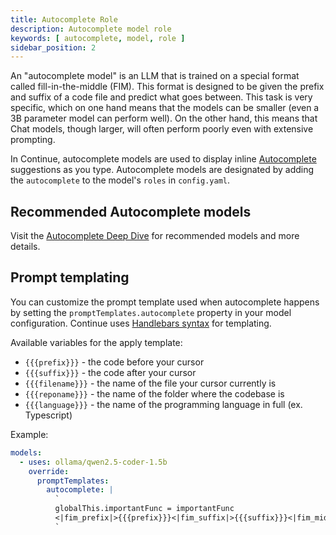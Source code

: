 ```yaml
---
title: Autocomplete Role
description: Autocomplete model role
keywords: [ autocomplete, model, role ]
sidebar_position: 2
---
```


An "autocomplete model" is an LLM that is trained on a special format called fill-in-the-middle (FIM). This format is
designed to be given the prefix and suffix of a code file and predict what goes between. This task is very specific,
which on one hand means that the models can be smaller (even a 3B parameter model can perform well). On the other hand,
this means that Chat models, though larger, will often perform poorly even with extensive prompting.

In Continue, autocomplete models are used to display inline [Autocomplete](../../autocomplete/how-to-use-it.md)
suggestions as you type. Autocomplete models are designated by adding the `autocomplete` to the model's `roles` in
`config.yaml`.

## Recommended Autocomplete models

Visit the [Autocomplete Deep Dive](../deep-dives/autocomplete.mdx) for recommended models and more details.

## Prompt templating

You can customize the prompt template used when autocomplete happens by setting the `promptTemplates.autocomplete`
property in your model configuration. Continue uses [Handlebars syntax](https://handlebarsjs.com/guide/) for templating.

Available variables for the apply template:

- `{{{prefix}}}` - the code before your cursor
- `{{{suffix}}}` - the code after your cursor
- `{{{filename}}}` - the name of the file your cursor currently is
- `{{{reponame}}}` - the name of the folder where the codebase is
- `{{{language}}}` - the name of the programming language in full (ex. Typescript)

Example:

```yaml
models:
  - uses: ollama/qwen2.5-coder-1.5b
    override:
      promptTemplates:
        autocomplete: |
          `
          globalThis.importantFunc = importantFunc
          <|fim_prefix|>{{{prefix}}}<|fim_suffix|>{{{suffix}}}<|fim_middle|>
          `
```